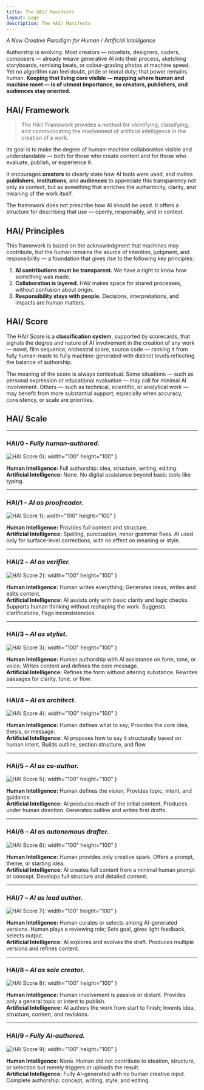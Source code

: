 ```yaml
---
title: The HAI/ Manifesto
layout: page
description: The HAI/ Manifesto
---
```


*A New Creative Paradigm for Human / Artificial Intelligence*

Authorship is evolving. Most creators — novelists, designers, coders, composers — already weave generative AI into their process, sketching storyboards, remixing beats, or colour-grading photos at machine speed. Yet no algorithm can feel doubt, pride or moral duty; that power remains human.
**Keeping that living core visible — mapping where human and machine meet — is of utmost importance, so creators, publishers, and audiences stay oriented.**

## HAI/ Framework

> The HAI/ Framework provides a method for identifying, classifying, and communicating the involvement of artificial intelligence in the creation of a work.

Its goal is to make the degree of human–machine collaboration visible and understandable — both for those who create content and for those who evaluate, publish, or experience it. 

It encourages **creators** to clearly state how AI tools were used, and invites **publishers**, **institutions**, and **audiences** to appreciate this transparency not only as context, but as something that enriches the authenticity, clarity, and meaning of the work itself.

The framework does not prescribe how AI should be used.
It offers a structure for describing that use — openly, responsibly, and in context. 

## HAI/ Principles

This framework is based on the acknowledgment that machines may contribute, but the human remains the source of intention, judgment, and responsibility — a foundation that gives rise to the following key principles:

1. **AI contributions must be transparent.** We have a right to know how something was made.  
2. **Collaboration is layered.** HAI/ makes space for shared processes, without confusion about origin.
3. **Responsibility stays with people.** Decisions, interpretations, and impacts are human matters.


## HAI/ Score

The HAI/ Score is a **classification system**, supported by scorecards, that signals the degree and nature of AI involvement in the creation of any work — novel, film sequence, orchestral score, source code — ranking it from fully human-made to fully machine-generated with distinct levels reflecting the balance of authorship.

The meaning of the score is always contextual. Some situations — such as personal expression or educational evaluation — may call for minimal AI involvement. Others — such as technical, scientific, or analytical work — may benefit from more substantial support, especially when accuracy, consistency, or scale are priorities.


## HAI/ Scale  

---

### **HAI/0** - *Fully human-authored.*

![HAI Score 0](/assets/scorecards/translucent-dark/HAI_sticker_darkPlate10_S0.svg){: width="100" height="100" }
 
**Human Intelligence:** Full authorship: idea, structure, writing, editing.\
**Artificial Intelligence:** None. No digital assistance beyond basic tools like typing.  

---

### **HAI/1** – *AI as proofreader.*

![HAI Score 1](/assets/scorecards/translucent-dark/HAI_sticker_darkPlate10_S1.svg){: width="100" height="100" }

**Human Intelligence:**  Provides full content and structure.\
**Artificial Intelligence:** Spelling, punctuation, minor grammar fixes. AI used only for surface-level corrections, with no effect on meaning or style. 

---

### **HAI/2** – *AI as verifier.*

![HAI Score 2](/assets/scorecards/translucent-dark/HAI_sticker_darkPlate10_S2.svg){: width="100" height="100" }

**Human Intelligence:** Human writes everything; Generates ideas, writes and edits content.\
**Artificial Intelligence:** AI assists only with basic clarity and logic checks. Supports human thinking without reshaping the work. Suggests clarifications, flags inconsistencies. 

---

### **HAI/3** – *AI as stylist.*

![HAI Score 3](/assets/scorecards/translucent-dark/HAI_sticker_darkPlate10_S3.svg){: width="100" height="100" }

**Human Intelligence:** Human authorship with AI assistance on form, tone, or voice. Writes content and defines the core message.\
**Artificial Intelligence:** Refines the form without altering substance. Rewrites passages for clarity, tone, or flow. 

---

### **HAI/4** – *AI as architect.*

![HAI Score 4](/assets/scorecards/translucent-dark/HAI_sticker_darkPlate10_S4.svg){: width="100" height="100" }

**Human Intelligence:** Human defines what to say; Provides the core idea, thesis, or message.\
**Artificial Intelligence:** AI proposes how to say it structurally based on human intent. Builds outline, section structure, and flow. 

---

### **HAI/5** – *AI as co-author.*

![HAI Score 5](/assets/scorecards/translucent-dark/HAI_sticker_darkPlate10_S5.svg){: width="100" height="100" }

**Human Intelligence:** Human defines the vision; Provides topic, intent, and guidance.\
**Artificial Intelligence:** AI produces much of the initial content. Produces under human direction. Generates outline and writes first drafts. 

---

### **HAI/6** – *AI as autonomous drafter.*

![HAI Score 6](/assets/scorecards/translucent-dark/HAI_sticker_darkPlate10_S6.svg){: width="100" height="100" }

**Human Intelligence:** Human provides only creative spark. Offers a prompt, theme, or starting idea.\
**Artificial Intelligence:** AI creates full content from a minimal human prompt or concept. Develops full structure and detailed content. 

---

### **HAI/7** – *AI as lead author.*

![HAI Score 7](/assets/scorecards/translucent-dark/HAI_sticker_darkPlate10_S7.svg){: width="100" height="100" }

**Human Intelligence:** Human curates or selects among AI-generated versions. Human plays a reviewing role; Sets goal, gives light feedback, selects output.\
**Artificial Intelligence:** AI explores and evolves the draft. Produces multiple versions and refines content. 

---

### **HAI/8** – *AI as sole creator.*

![HAI Score 8](/assets/scorecards/translucent-dark/HAI_sticker_darkPlate10_S8.svg){: width="100" height="100" }

**Human Intelligence:** Human involvement is passive or distant. Provides only a general topic or intent to publish.\
**Artificial Intelligence:** AI authors the work from start to finish; Invents idea, structure, content, and revisions. 

---

### **HAI/9** – *Fully AI-authored.*

![HAI Score 9](/assets/scorecards/translucent-dark/HAI_sticker_darkPlate10_S9.svg){: width="100" height="100" }

**Human Intelligence:** None. Human did not contribute to ideation, structure, or selection but merely triggers or uploads the result.\
**Artificial Intelligence:** Fully AI-generated with no human creative input. Complete authorship: concept, writing, style, and editing. 




